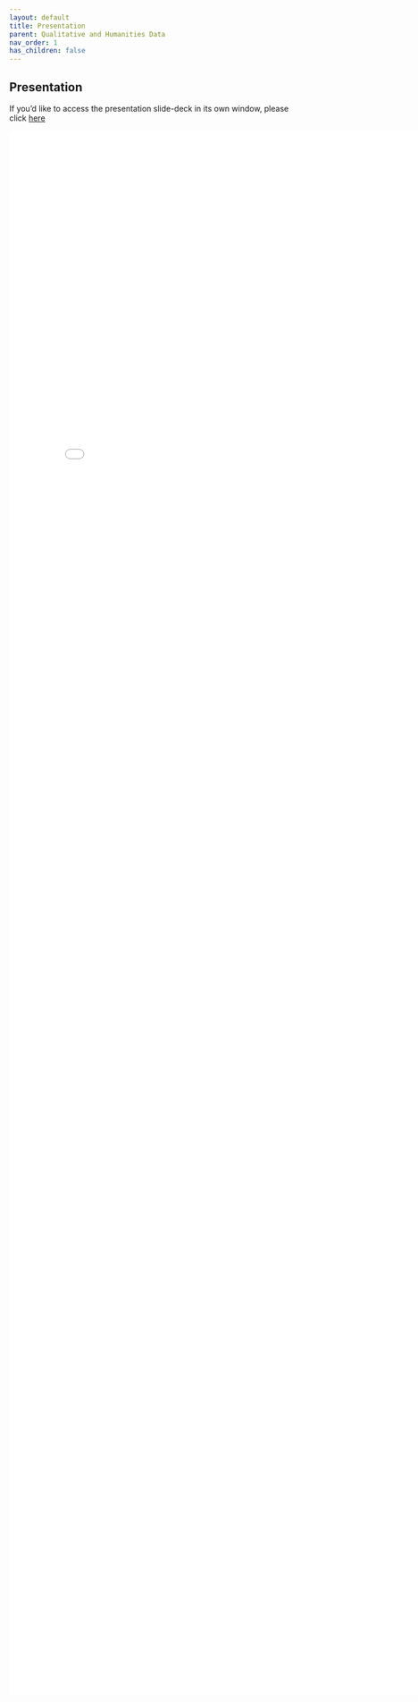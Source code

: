 ```yaml
---
layout: default
title: Presentation
parent: Qualitative and Humanities Data
nav_order: 1
has_children: false
---
```



## Presentation

If you’d like to access the presentation slide-deck in its own window, please click [here](2023-QDA-SpringDataBootCamp.pdf)

<iframe src="2023-QDA-SpringDataBootCamp.pdf" style="width: 800px; height: 2800px;" frameBorder="0"></iframe>
